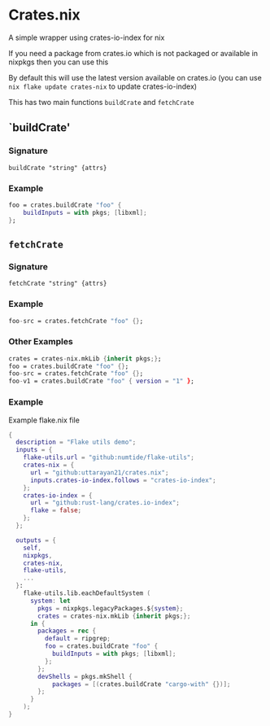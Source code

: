 # Crates.nix

A simple wrapper using crates-io-index for nix

If you need a package from crates.io which is not packaged or available in nixpkgs then you can use this

By default this will use the latest version available on crates.io (you can use `nix flake update crates-nix` to update crates-io-index)

This has two main functions `buildCrate` and `fetchCrate`

## `buildCrate'
### Signature
`buildCrate "string" {attrs}`
### Example
```nix
foo = crates.buildCrate "foo" {
    buildInputs = with pkgs; [libxml];
}; 
```
## `fetchCrate`
### Signature
`fetchCrate "string" {attrs}`
### Example 
```nix
foo-src = crates.fetchCrate "foo" {};
```

### Other Examples

```nix
crates = crates-nix.mkLib {inherit pkgs;};
foo = crates.buildCrate "foo" {};
foo-src = crates.fetchCrate "foo" {};
foo-v1 = crates.buildCrate "foo" { version = "1" };
```

### Example 
Example flake.nix file
```nix
{
  description = "Flake utils demo";
  inputs = {
    flake-utils.url = "github:numtide/flake-utils";
    crates-nix = {
      url = "github:uttarayan21/crates.nix";
      inputs.crates-io-index.follows = "crates-io-index";
    };
    crates-io-index = {
      url = "github:rust-lang/crates.io-index";
      flake = false;
    };
  };

  outputs = {
    self,
    nixpkgs,
    crates-nix,
    flake-utils,
    ...
  }:
    flake-utils.lib.eachDefaultSystem (
      system: let
        pkgs = nixpkgs.legacyPackages.${system};
        crates = crates-nix.mkLib {inherit pkgs;};
      in {
        packages = rec {
          default = ripgrep;
          foo = crates.buildCrate "foo" {
            buildInputs = with pkgs; [libxml];
          }; 
        };
        devShells = pkgs.mkShell {
            packages = [(crates.buildCrate "cargo-with" {})];
        };
      }
    );
}

```
